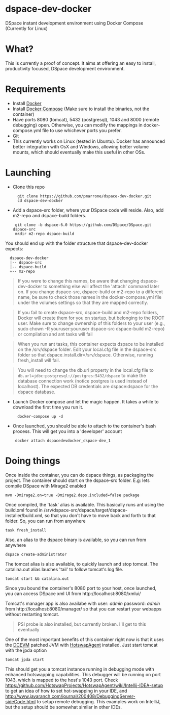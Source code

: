 # dspace-dev-docker

DSpace instant development environment using Docker Compose (Currently for Linux)

# What?

This is currently a proof of concept. It aims at offering an easy to install, productivity focused, DSpace development 
environment.

# Requirements
- Install [Docker](https://docs.docker.com/engine/installation/)
- Install [Docker Compose](https://docs.docker.com/compose/install/) (Make sure to install the binaries, not the container)
- Have ports 8080 (tomcat), 5432 (postgresql), 1043 and 8000 (remote debugging) open. Otherwise, you can modify the mappings
  in docker-compose.yml file to use whichever ports you prefer.
- Git
- This currently works on Linux (tested in Ubuntu). Docker has announced better integration with OsX and Windows, allowing better volume mounts, which should eventually make this useful in other OSs.

# Launching
- Clone this repo 

        git clone https://github.com/pmarrone/dspace-dev-docker.git
        cd dspace-dev-docker

 - Add a dspace-src folder, where your DSpace code will reside. Also, add m2-repo and dspace-build folders.

        git clone -b dspace-6.0 https://github.com/DSpace/DSpace.git dspace-src
        mkdir m2-repo dspace-build
        
You should end up with the folder structure that dspace-dev-docker expects:

      dspace-dev-docker
      |-- dspace-src
      |-- dspace-build
      +-- m2-repo
      
> If you were to change this names, be aware that changing dspace-dev-docker to something else will affect the 'attach' command later on. If you change dspace-src, dspace-build or m2-repo to a different name, be sure to check those names in the docker-compose.yml file under the volumes settings so that they are mapped correctly.

<!-- -->
> If you fail to create dspace-src, dspace-build and m2-repo folders, Docker will create them for you on startup, but belonging to the ROOT user. Make sure to change ownership of this folders to your user (e.g., sudo chown -R youruser:youruser dspace-src dspace-build m2-repo) or compilation and ant tasks will fail

<!-- -->
> When you run ant tasks, this container expects dspace to be installed on the /srv/dspace folder. Edit your local.cfg file in the dspace-src folder so that dspace.install.dir=/srv/dspace. Otherwise, running fresh_install will fail. 

<!-- -->
> You will need to change the db.url property in the local.cfg file to ```db.url=jdbc:postgresql://postgres:5432/dspace``` to make the database connection work (notice postgres is used instead of localhost). The expected DB credentials are dspace:dspace for the dspace database.

 - Launch Docker compose and let the magic happen. It takes a while to download the first time you run it.

         docker-compose up -d

 - Once launched, you should be able to attach to the container's bash process. This will get you into a 'developer' account

        docker attach dspacedevdocker_dspace-dev_1

# Doing things

Once inside the container, you can do dspace things, as packaging the project. The container should start on the dspace-src folder. E.g: lets compile DSpace with Mirage2 enabled

    mvn -Dmirage2.on=true -Dmirage2.deps.included=false package

Once compiled, the 'task' alias is available. This basically runs ant using the build.xml found in /srv/dspace-src/dspace/target/dspace-installer/build.xml, so that you don't have to move back and forth to that folder. So, you can run from anywhere

    task fresh_install
    
Also, an alias to the dspace binary is available, so you can run from anywhere

    dspace create-administrator

The tomcat alias is also available, to quickly launch and stop tomcat. The catalina.out alias lauches 'tail' to follow tomcat's log file.

    tomcat start && catalina.out

Since you bound the container's 8080 port to your host, once launched, you can access DSpace xml UI from http://localhost:8080/xmlui/

Tomcat's manager app is also availabe with user: *admin* password: *admin* from http://localhost:8080/manager/
so that you can restart your webapps without restarting tomcat. 
> PSI probe is also installed, but currently broken. I'll get to this eventually

One of the most important benefits of this container right now is that it uses the [DCEVM](https://dcevm.github.io/) patched JVM with [HotswapAgent](http://www.hotswapagent.org/) installed. Just start tomcat with the jpda option

    tomcat jpda start
    
This should get you a tomcat instance running in debugging mode with enhanced hotswapping capabilities. This debugger will be running on port 1043, which is mapped to the host's 1043 port.
Check https://github.com/HotswapProjects/HotswapAgent/wiki/Intellij-IDEA-setup to get an idea of how to set hot-swapping in your IDE, and http://www.javaranch.com/journal/200408/DebuggingServer-sideCode.html to setup remote debugging. This examples
work on IntelliJ, but the setup should be somewhat similar in other IDEs.
